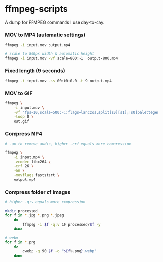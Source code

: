 # ffmpeg-scripts

A dump for FFMPEG commands I use day-to-day.

### MOV to MP4 (automatic settings)
```bash
ffmpeg -i input.mov output.mp4

# scale to 800px width & automatic height
ffmpeg -i input.mov -vf scale=800:-1  output-800.mp4
```


### Fixed length (9 seconds)
```bash
ffmpeg -i input.mov -ss 00:00:0.0 -t 9 output.mp4
```

### MOV to GIF
```bash
ffmpeg \
    -i input.mov \
    -vf "fps=10,scale=500:-1:flags=lanczos,split[s0][s1];[s0]palettegen[p];[s1][p]paletteuse" \
    -loop 0 \
    out.gif
```

### Compress MP4
```bash
# -an to remove audio, higher -crf equals more compression

ffmpeg \
    -i input.mp4 \
    -vcodec libx264 \
    -crf 26 \
    -an \
    -movflags faststart \
    output.mp4
```

### Compress folder of images
```bash
# higher -q:v equals more compression

mkdir processed
for f in *.jpg *.png *.jpeg
    do
        ffmpeg -i $f -q:v 10 processed/$f -y
    done

# webp
for f in *.png
    do
        cwebp -q 90 $f -o "${f%.png}.webp"
    done
```
